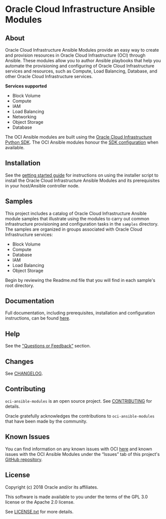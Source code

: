 # Oracle Cloud Infrastructure Ansible Modules

## About

Oracle Cloud Infrastructure Ansible Modules provide an easy way to create and provision resources in Oracle Cloud Infrastructure (OCI) through Ansible. These modules allow you to author Ansible playbooks that help you automate the provisioning and configuring of Oracle Cloud Infrastructure services and resources, such as Compute, Load Balancing, Database, and other Oracle Cloud Infrastructure services.

**Services supported**
- Block Volume
- Compute
- IAM
- Load Balancing
- Networking
- Object Storage
- Database

The OCI Ansible modules are built using the [Oracle Cloud Infrastructure Python SDK](https://docs.us-phoenix-1.oraclecloud.com/Content/API/SDKDocs/pythonsdk.htm). The OCI Ansible modules honour the [SDK configuration](https://docs.us-phoenix-1.oraclecloud.com/Content/ToolsConfig.htm) when available.

## Installation

See the [getting started guide](https://docs.cloud.oracle.com/iaas/Content/API/SDKDocs/ansiblegetstarted.htm) for instructions on using the installer script to install the Oracle Cloud Infrastructure Ansible Modules and its prerequisites in your host/Ansible controller node.

## Samples

This project includes a catalog of Oracle Cloud Infrastructure Ansible module samples that illustrate using the modules to carry out common infrastructure provisioning and configuration tasks in the `samples` directory. The samples are organized in groups associated with Oracle Cloud Infrastructure services:
- Block Volume
- Compute
- Database
- IAM
- Load Balancing
- Object Storage

Begin by reviewing the Readme.md file that you will find in each sample's root directory.

## Documentation

Full documentation, including prerequisites, installation and configuration instructions, can be found [here](https://docs.cloud.oracle.com/iaas/Content/API/SDKDocs/ansible.htm).

## Help

See the ["Questions or Feedback”](https://docs.cloud.oracle.com/iaas/Content/API/SDKDocs/ansible.htm) section.

## Changes

See [CHANGELOG](CHANGELOG.md).

## Contributing

`oci-ansible-modules` is an open source project. See [CONTRIBUTING](CONTRIBUTING.md) for details.

Oracle gratefully acknowledges the contributions to `oci-ansible-modules` that have been made by the community.

## Known Issues

You can find information on any known issues with OCI [here](https://docs.us-phoenix-1.oraclecloud.com/Content/knownissues.htm) and known issues with the OCI Ansible Modules under the “Issues” tab of this project's [GitHub repository](https://github.com/oracle/oci-ansible-modules).

## License

Copyright (c) 2018 Oracle and/or its affiliates.

This software is made available to you under the terms of the GPL 3.0 license or the Apache 2.0 license.

See [LICENSE.txt](LICENSE.txt) for more details.
